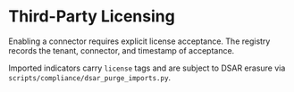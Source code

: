 # Third-Party Licensing

Enabling a connector requires explicit license acceptance. The registry records the tenant, connector, and timestamp of acceptance.

Imported indicators carry `license` tags and are subject to DSAR erasure via `scripts/compliance/dsar_purge_imports.py`.

